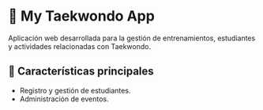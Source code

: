 # 🥋 My Taekwondo App

Aplicación web desarrollada para la gestión de entrenamientos, estudiantes y actividades relacionadas con Taekwondo.

## 🚀 Características principales

- Registro y gestión de estudiantes.
- Administración de eventos.
